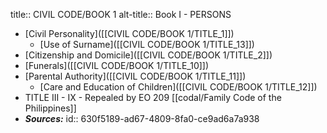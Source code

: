 title:: CIVIL CODE/BOOK 1
alt-title:: Book I - PERSONS

- [Civil Personality]([[CIVIL CODE/BOOK 1/TITLE_1]])
	- [Use of Surname]([[CIVIL CODE/BOOK 1/TITLE_13]])
- [Citizenship and Domicile]([[CIVIL CODE/BOOK 1/TITLE_2]])
- [Funerals]([[CIVIL CODE/BOOK 1/TITLE_10]])
- [Parental Authority]([[CIVIL CODE/BOOK 1/TITLE_11]])
	- [Care and Education of Children]([[CIVIL CODE/BOOK 1/TITLE_12]])
- TITLE III - IX - Repealed by EO 209 [[codal/Family Code of the Philippines]]
- ***Sources:***
  id:: 630f5189-ad67-4809-8fa0-ce9ad6a7a938